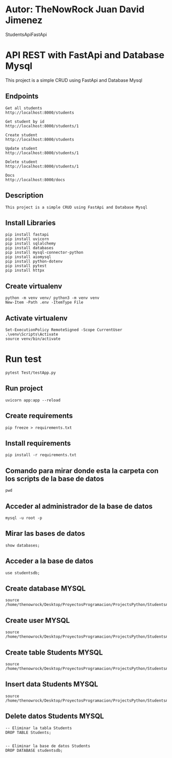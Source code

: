 # Autor: TheNowRock Juan David Jimenez
StudentsApiFastApi
# API REST with FastApi and Database Mysql
This project is a simple CRUD using FastApi and Database Mysql 
## Endpoints

```
Get all students
http://localhost:8000/students

Get student by id
http://localhost:8000/students/1

Create student
http://localhost:8000/students

Update student
http://localhost:8000/students/1

Delete student
http://localhost:8000/students/1

Docs
http://localhost:8000/docs
```

## Description

```
This project is a simple CRUD using FastApi and Database Mysql
```

## Install Libraries

```
pip install fastapi
pip install uvicorn
pip install sqlalchemy
pip install databases
pip install mysql-connector-python
pip install aiomysql
pip install python-dotenv
pip install pytest
pip install httpx
```

## Create virtualenv

```
python -m venv venv/ python3 -m venv venv
New-Item -Path .env -ItemType File
```

## Activate virtualenv

```
Set-ExecutionPolicy RemoteSigned -Scope CurrentUser
.\venv\Scripts\Activate
source venv/bin/activate
```
# Run test
```
pytest Test/testApp.py
```

## Run project

```
uvicorn app:app --reload
```

## Create requirements

```
pip freeze > requirements.txt
```

## Install requirements

```
pip install -r requirements.txt
```

## Comando para mirar donde esta la carpeta con los scripts de la base de datos

```
pwd
```

## Acceder al administrador de la base de datos

```
mysql -u root -p
```

## Mirar las bases de datos

```
show databases;
```

## Acceder a la base de datos

```
use studentsdb;
```

## Create database MYSQL

```
source /home/thenowrock/Desktop/ProyectosProgramacion/ProjectsPython/StudentsApiFastApi/Scripts/01_Create_Data_Base.sql
```

## Create user MYSQL

```
source /home/thenowrock/Desktop/ProyectosProgramacion/ProjectsPython/StudentsApiFastApi/Scripts/02_Create_User.sql
```

## Create table Students MYSQL

```
source /home/thenowrock/Desktop/ProyectosProgramacion/ProjectsPython/StudentsApiFastApi/Scripts/03_Tab_Students.sql
```

## Insert data Students MYSQL

```
source /home/thenowrock/Desktop/ProyectosProgramacion/ProjectsPython/StudentsApiFastApi/Scripts/04_Ins_Student.sql
```

## Delete datos Students MYSQL

```
-- Eliminar la tabla Students
DROP TABLE Students;


-- Eliminar la base de datos Students
DROP DATABASE studentsdb;
```
